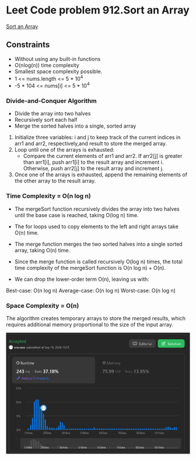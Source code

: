 # Leet Code problem 912.Sort an Array
[Sort an Array](https://leetcode.com/problems/sort-an-array/description/)

## Constraints 
* Without using any built-in functions
* O(nlog(n)) time complexity
* Smallest space complexity possible.
* 1 <= nums.length <= 5 * 10<sup>4</sup>
* -5 * 104 <= nums[i] <= 5 * 10<sup>4</sup>


### Divide-and-Conquer Algorithm
* Divide the array into two halves
* Recursively sort each half
* Merge the sorted halves into a single, sorted array

1) Initialize three variables: i and j to keep track of the current indices in arr1 and arr2, respectively,and result to store the merged array.
2) Loop until one of the arrays is exhausted:
    *  Compare the current elements of arr1 and arr2. If arr2[j] is greater than arr1[i], push arr1[i] to the result array and increment i. 
    Otherwise, push arr2[j] to the result array and increment j.
3) Once one of the arrays is exhausted, append the remaining elements of the other array to the result array.

### Time Complexity = O(n log n)

* The mergeSort function recursively divides the array into two halves until the base case is reached, taking O(log n) time.

* The for loops used to copy elements to the left and right arrays take O(n) time.

* The merge function merges the two sorted halves into a single sorted array, taking O(n) time.

* Since the merge function is called recursively O(log n) times, the total time complexity of the mergeSort function is O(n log n) + O(n).

* We can drop the lower-order term O(n), leaving us with:

Best-case: O(n log n)
Average-case: O(n log n)
Worst-case: O(n log n)


### Space Complexity = O(n)
The algorithm creates temporary arrays to store the merged results, which requires additional memory proportional to the size of the input array.

![](./assets/img_submission-LeetCode-SortArray.PNG)